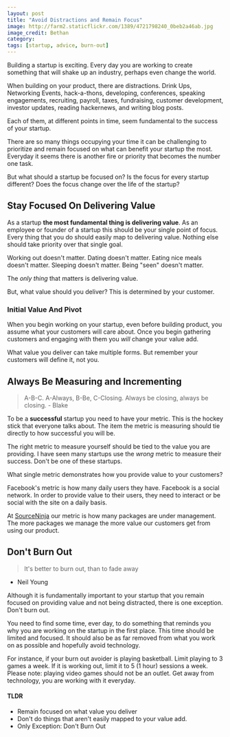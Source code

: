 ```yaml
---
layout: post
title: "Avoid Distractions and Remain Focus"
image: http://farm2.staticflickr.com/1389/4721798240_0beb2a46ab.jpg
image_credit: Bethan
category: 
tags: [startup, advice, burn-out]
---
```


Building a startup is exciting. Every day you are working to create something that will shake up an industry, perhaps even change the world.

When building on your product, there are distractions. Drink Ups, Networking Events, hack-a-thons, developing, conferences, speaking engagements, recruiting, payroll, taxes, fundraising, customer development, investor updates, reading hackernews, and writing blog posts.

Each of them, at different points in time, seem fundamental to the success of your startup.

There are so many things occupying your time it can be challenging to prioritize and remain focused on what can benefit your startup the most. Everyday it seems there is another fire or priority that becomes the number one task.

But what should a startup be focused on? Is the focus for every startup different? Does the focus change over the life of the startup?

## Stay Focused On Delivering Value
As a startup __the most fundamental thing is delivering value__. As an employee or founder of a startup this should be your single point of focus. Every thing that you do should easily map to delivering value. Nothing else should take priority over that single goal.

Working out doesn't matter. Dating doesn't matter. Eating nice meals doesn't matter. Sleeping doesn't matter. Being "seen" doesn't matter.

The _only thing_ that matters is delivering value.

But, what value should you deliver? This is determined by your customer.

### Initial Value And Pivot
When you begin working on your startup, even before building product, you assume what your customers will care about. Once you begin gathering customers and engaging with them you _will_ change your value add.

What value you deliver can take multiple forms. But remember your customers will define it, not you.

## Always Be Measuring and Incrementing

> A-B-C. A-Always, B-Be, C-Closing. Always be closing, always be closing. - Blake

To be a __successful__ startup you need to have your metric. This is the hockey stick that everyone talks about. The item the metric is measuring should tie directly to how successful you will be.

The right metric to measure yourself should be tied to the value you are providing. I have seen many startups use the _wrong_ metric to measure their success. Don't be one of these startups.

What single metric demonstrates how you provide value to your customers?

Facebook's metric is how many daily users they have. Facebook is a social network. In order to provide value to their users, they need to interact or be social with the site on a daily basis.

At [SourceNinja](http://www.sourceninja.com) our metric is how many packages are under management. The more packages we manage the more value our customers get from using our product.

## Don't Burn Out
> It's better to burn out, than to fade away
- Neil Young

Although it is fundamentally important to your startup that you remain focused on providing value and not being distracted, there is one exception. Don't burn out.

You need to find some time, ever day, to do something that reminds you why you are working on the startup in the first place. This time should be limited and focused. It should also be as far removed from what you work on as possible and hopefully avoid technology.

For instance, if your burn out avoider is playing basketball. Limit playing to 3 games a week. If it is working out, limit it to 5 (1 hour) sessions a week. Please note: playing video games should not be an outlet. Get away from technology, you are working with it everyday.

#### TLDR

* Remain focused on what value you deliver
* Don't do things that aren't easily mapped to your value add.
* Only Exception: Don't Burn Out
